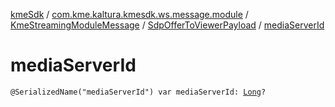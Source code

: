 [kmeSdk](../../../index.md) / [com.kme.kaltura.kmesdk.ws.message.module](../../index.md) / [KmeStreamingModuleMessage](../index.md) / [SdpOfferToViewerPayload](index.md) / [mediaServerId](./media-server-id.md)

# mediaServerId

`@SerializedName("mediaServerId") var mediaServerId: `[`Long`](https://kotlinlang.org/api/latest/jvm/stdlib/kotlin/-long/index.html)`?`
